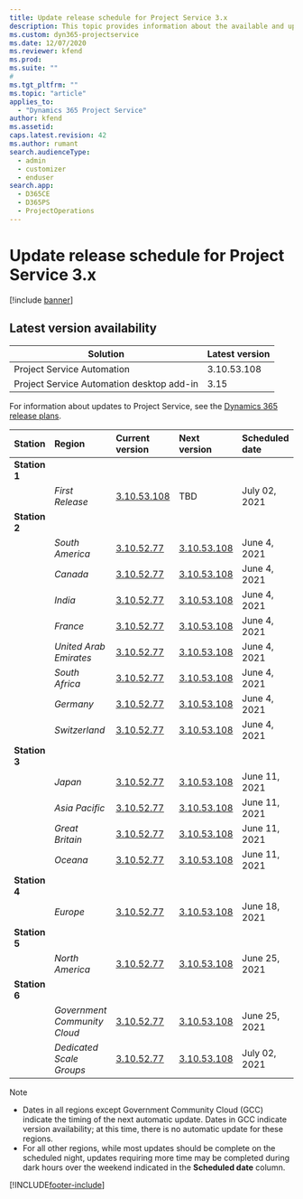 ```yaml
---
title: Update release schedule for Project Service 3.x
description: This topic provides information about the available and upcoming releases of Dynamics 365 Project Service Automation.
ms.custom: dyn365-projectservice
ms.date: 12/07/2020
ms.reviewer: kfend
ms.prod:
ms.suite: ""
#
ms.tgt_pltfrm: ""
ms.topic: "article"
applies_to: 
  - "Dynamics 365 Project Service"
author: kfend
ms.assetid: 
caps.latest.revision: 42
ms.author: rumant
search.audienceType: 
  - admin
  - customizer
  - enduser
search.app: 
  - D365CE
  - D365PS
  - ProjectOperations
---
```


# Update release schedule for Project Service 3.x

[!include [banner](../includes/psa-now-project-operations.md)]

## Latest version availability

| Solution  | Latest version |
|-------|----|
| Project Service Automation    | 3.10.53.108 |
| Project Service Automation desktop add-in                | 3.15          |

For information about updates to Project Service, see the [Dynamics 365 release plans](/dynamics365/release-plans/). 

| Station  | Region | Current version | Next version |  Scheduled date
| :---   | :---   | :---   | :---   |:---   |         
|<strong>Station 1</strong> | |  |  | |
| | <i>First Release</i> | [3.10.53.108](whats-new-ur-32.md) | TBD | July 02, 2021
|<strong>Station 2</strong> | |  |  | |
| | <i>South America</i> | [3.10.52.77](whats-new-ur-31.md) | [3.10.53.108](whats-new-ur-32.md) | June 4, 2021
| | <i>Canada</i> | [3.10.52.77](whats-new-ur-31.md) | [3.10.53.108](whats-new-ur-32.md) | June 4, 2021
| | <i>India</i> | [3.10.52.77](whats-new-ur-31.md) | [3.10.53.108](whats-new-ur-32.md) | June 4, 2021
| | <i>France</i> | [3.10.52.77](whats-new-ur-31.md) | [3.10.53.108](whats-new-ur-32.md) | June 4, 2021
| | <i>United Arab Emirates</i> | [3.10.52.77](whats-new-ur-31.md) | [3.10.53.108](whats-new-ur-32.md) | June 4, 2021
| | <i>South Africa</i> | [3.10.52.77](whats-new-ur-31.md) | [3.10.53.108](whats-new-ur-32.md) | June 4, 2021
| | <i>Germany</i> | [3.10.52.77](whats-new-ur-31.md) | [3.10.53.108](whats-new-ur-32.md) | June 4, 2021
| | <i>Switzerland</i> | [3.10.52.77](whats-new-ur-31.md) | [3.10.53.108](whats-new-ur-32.md) | June 4, 2021
|<strong>Station 3</strong> | |  |  | |
| | <i>Japan</i> | [3.10.52.77](whats-new-ur-31.md) | [3.10.53.108](whats-new-ur-32.md) | June 11, 2021
| | <i>Asia Pacific</i> | [3.10.52.77](whats-new-ur-31.md) | [3.10.53.108](whats-new-ur-32.md) | June 11, 2021
| | <i>Great Britain</i> | [3.10.52.77](whats-new-ur-31.md) | [3.10.53.108](whats-new-ur-32.md) | June 11, 2021
| | <i>Oceana</i> | [3.10.52.77](whats-new-ur-31.md) | [3.10.53.108](whats-new-ur-32.md) | June 11, 2021
|<strong>Station 4</strong> | |  |  | |
| | <i>Europe</i> | [3.10.52.77](whats-new-ur-31.md) | [3.10.53.108](whats-new-ur-32.md) | June 18, 2021
|<strong>Station 5</strong> | |  |  | |
| | <i>North America</i> | [3.10.52.77](whats-new-ur-31.md) | [3.10.53.108](whats-new-ur-32.md) | June 25, 2021
|<strong>Station 6</strong> | |  |  | |
| | <i>Government Community Cloud</i> | [3.10.52.77](whats-new-ur-31.md) | [3.10.53.108](whats-new-ur-32.md) | June 25, 2021
| | <i>Dedicated Scale Groups</i> | [3.10.52.77](whats-new-ur-31.md) | [3.10.53.108](whats-new-ur-32.md) | July 02, 2021

>[!Note]
> - Dates in all regions except Government Community Cloud (GCC) indicate the timing of the next automatic update. Dates in GCC indicate version availability; at this time, there is no automatic update for these regions.
> - For all other regions, while most updates should be complete on the scheduled night, updates requiring more time may be completed during dark hours over the weekend indicated in the **Scheduled date** column.


[!INCLUDE[footer-include](../includes/footer-banner.md)]
